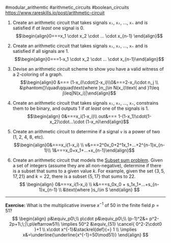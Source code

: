 #modular_arithemtic #arithmetic_circuits #boolean_circuits
https://www.rareskills.io/post/arithmetic-circuit
1) Create an arithmetic circuit that takes signals `x₁`, `x₂`, …, `xₙ` and is satisfied if _at least_ one signal is 0.
$$\begin{align}0===x_1 \cdot x_2 \cdot ... \cdot x_{n-1} \end{align}$$

2) Create an arithmetic circuit that takes signals `x₁`, `x₂`, …, `xₙ` and is satisfied if all signals are 1.
$$\begin{align}0===1-x_1 \cdot x_2 \cdot ... \cdot x_{n-1}\end{align}$$
3) Devise an arithmetic circuit scheme to show you have a valid witness of a 2-coloring of a graph.
$$\begin{align}0 &=== (1-x_i)\cdot(2-x_i)\\0&===2-x_i\cdot n_j \\
&\phantom{}\quad\qquad\text{where }n_j\in N(x_i)\text{ and }1\leq j\leq|N(x_i)|\end{align}$$
5) Create an arithmetic circuit that takes signals `x₁`, `x₂`, …, `xₙ`, constrains them to be binary, and outputs 1 if _at least_ one of the signals is 1.
$$\begin{align} 
0&===x_i(1-x_i)\\
out&=== 1-(1-x_1)\cdot(1-x_2)\cdot...\cdot (1-x_n)\end{align}$$
6) Create an arithmetic circuit to determine if a signal `v` is a power of two (1, 2, 4, 8, etc).
$$\begin{align}0&===x_i(1-x_i) \\
v&===2^0x_0+2^1x_1+...+2^{n-1}x_{n-1}\\
1&===x_0+x_1+...+x_{n-1}\end{align}$$
7) Create an arithmetic circuit that models the [Subset sum problem](https://en.wikipedia.org/wiki/Subset_sum_problem). Given a set of integers (assume they are all non-negative), determine if there is a subset that sums to a given value $k$. For example, given the set $\{3,5,17,21\}$ and $k=22$, there is a subset $\{5,17\}$ that sums to $22$.
$$
\begin{align}
0&===x_i(1-x_i) \\
k&===s_0x_0 + s_1x_1+...+s_{n-1}x_{n-1} \\
&\text{where }s_i\in S
\end{align}
$$
---


**Exercise:** What is the multiplicative inverse $x^{-1}$ of 50 in the finite field $p=51$?
$$
\begin{align}
p&\equiv_p0\;\\
 p\cdot p&\equiv_p0\;\\
(p-1)^2&= p^2-2p+1\;\;|\;p\leftarrow51\\
\implies 50^2 &\equiv_{51} \cancel{ 0^2-2\cdot0 }+1 \\
x\cdot x^{-1}&\stackrel{def}{=} 1 \\
\implies x&=\underline{\underline{x^{-1}=50\mod51}}
\end{align}
$$

